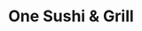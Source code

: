 ---
layout: place
title: "One Sushi & Grill"
permalink: /california/murrieta/one-sushi-grill.html
stateAbbr: CA
stateName: California
cityName: Murrieta
seo:
  name: "One Sushi & Grill"
  type: Restaurant
  links: null
description: "One Sushi & Grill serves delicious sushi in Murrieta, California. Try fresh Japanese dishes for a great dining experience. "
place_id: ChIJvcvUJwmC3IARsdCTdr0GqTg
photos:
  - name: >-
      places/ChIJvcvUJwmC3IARsdCTdr0GqTg/photos/AeeoHcJKPi9vL6l7Z8MSwslT_VXhZKTpnmnl_w7mu0QR5Z7ijhG03Rbtf6EV1_Rvy2iLam3T3WKfX020V_vF_T9xoyigObdCFMGSkx0Ga6YCOEwZDOHQWw7o_4MRCSAmHYJvaaSWMvlx1YzwLsxT-AlkfqseeQkUHw6Ub0HRV-ll8p2_EOubOEPgscq_kE6jc1DAcwrjmP9dKqRDMMU_ck5L8FMrW8C4Zpef3noFyQWvapywBKRxgCqPrKRv-tRKwfQVsfKt-NBQEZ0Y00JiCtKMkK-5XoIjGWICGozOPFBE6zqT4V4UTVK0PHgSV8JLwFcyzmi8XPQrPGkpKUkA-Sp8x2zjpaH1GiTlfhDzQvQVwb_8Ec7jfp4q0havU7fcYFXJj6sRYeCzVjpIfA2Ra7HZTNtqkG3DsGP7NqFBcU7VPDpE4cPK
    widthPx: 4032
    heightPx: 2268
    authorAttributions:
      - displayName: Nataliaa Bunny
        uri: https://maps.google.com/maps/contrib/100497380186257370555
        photoUri: >-
          https://lh3.googleusercontent.com/a-/ALV-UjWxmWAk82445NzIWFa3RpnRJfrYq_hPr2D8HCqGg_3vTSrvPonTZQ=s100-p-k-no-mo
    flagContentUri: >-
      https://www.google.com/local/imagery/report/?cb_client=maps_api_places.places_api&image_key=!1e10!2sCIHM0ogKEICAgICWmrXz4wE&hl=en-US
    googleMapsUri: >-
      https://www.google.com/maps/place//data=!3m4!1e2!3m2!1sCIHM0ogKEICAgICWmrXz4wE!2e10!4m2!3m1!1s0x80dc820927d4cbbd:0x38a906bd7693d0b1
  - name: >-
      places/ChIJvcvUJwmC3IARsdCTdr0GqTg/photos/AeeoHcKb7AJQfQ_WjuzLZPik4GqtL00AYbzEc5Q-SeB47r-5S4dUervBv1Ir3mwhzo5ASSt7W4Ke3SmzZIfdwlr_yqriC800PBBkvr7wIxYFG0QSswojyPvQVl4HsBSR3fHlHZN9X5bzsCYsJqNQxjMkuFtZsh4iy99Lr5hVRsEP11K-83Qwj0_YySUyzO3hgCkUericKHNTW5FnijvBWUTYpoVIMoxe2HnwyVV43_ph6I8sVsVdHFPVcVacqEQow7tdKbhuJh8VmCN33VrmoSuD2H2frtSBCJpGVyOb1mZ3r5XyXuGlyvJrywe8b5tUDpCr_mK1Ojd0wePdCsoSYBu66L9VjmRG7v4QEONuPIZDN5KPC5YlnlmzCHaNTggNatH-luCCvN58Fq97twiCuoN359xpLf_Y3RB6lwMUizzvCi2k_vg
    widthPx: 3840
    heightPx: 2160
    authorAttributions:
      - displayName: r
        uri: https://maps.google.com/maps/contrib/112954357292522062116
        photoUri: >-
          https://lh3.googleusercontent.com/a-/ALV-UjWd-swyFgIwIb8QbsEGudB4CRPs7-e7ltlXM0sv97nc76Nwu4nr=s100-p-k-no-mo
    flagContentUri: >-
      https://www.google.com/local/imagery/report/?cb_client=maps_api_places.places_api&image_key=!1e10!2sCIHM0ogKEICAgID228HY6QE&hl=en-US
    googleMapsUri: >-
      https://www.google.com/maps/place//data=!3m4!1e2!3m2!1sCIHM0ogKEICAgID228HY6QE!2e10!4m2!3m1!1s0x80dc820927d4cbbd:0x38a906bd7693d0b1
  - name: >-
      places/ChIJvcvUJwmC3IARsdCTdr0GqTg/photos/AeeoHcKu5eGP2hnJ_RBs861mz7mGGOO-1PTpAsnhjiAwBJhrKVPm9zPYWkmF-cq9lOG5dGyl50cLcC6yFjN7SLEjBh60Ts8LbAWRrtVEkgl83Sfz5F6wyaKm-fDpvd6stsYCr3dB5PJIYNS7lJptj-53OMiVxTkWmIc-SXTVka-WjYCnYpL9-froASTYIhw57L8sv5jiFT5_TXmxR5lrB-O24-j6tE5jFoc9pzZzc_fff0BoW9N0Qa3SSMuoi_cfM7Dbm8S5rDCeXjegoOhQqK80EkYqqkbjs7Y2jdxzF1oQMMvCoE25hUjIQex7x9FDXMqQzu-PTb3JGBvEkuW4sxhxPA3ejMSfmvZomNFqOYlx8zWQh3yUeftT4xcOWSa-NW-Prji5fqUc6as--QyFXRw3ytieGpSYb6kaV-YUQZ7BKNqrRQ
    widthPx: 4032
    heightPx: 3024
    authorAttributions:
      - displayName: Wing Choi
        uri: https://maps.google.com/maps/contrib/101212958100722353328
        photoUri: >-
          https://lh3.googleusercontent.com/a-/ALV-UjXlpI4KQZe3XBMexLM3N5LLdBLGp0sU1rSBu_RmMZW8kk8ikSrL_Q=s100-p-k-no-mo
    flagContentUri: >-
      https://www.google.com/local/imagery/report/?cb_client=maps_api_places.places_api&image_key=!1e10!2sCIHM0ogKEICAgICM3KjSeA&hl=en-US
    googleMapsUri: >-
      https://www.google.com/maps/place//data=!3m4!1e2!3m2!1sCIHM0ogKEICAgICM3KjSeA!2e10!4m2!3m1!1s0x80dc820927d4cbbd:0x38a906bd7693d0b1
  - name: >-
      places/ChIJvcvUJwmC3IARsdCTdr0GqTg/photos/AeeoHcL0WDh-XdRG0vr5czTm0GLpG8Q2KITWviix9E56N6iqOr6D_rlozkFj3iyzkA7fJXmha7yGzRAlrq-ZJbxnIHkPFkponIdxvQ9USsV3xrk-JfFO4ncO7GkDgca8LQEBifPFKyzFEpRWK_eqJmbQBJJvUDdtclFZkBvYOUGB_zLpZUl8VHEEuKR_Mjf2I3sby8fqkfKyVuronTeLV6TaYw9RBC2kcs_x_zKsKETvjm09npkJ77BfZXKVd3Dc0wBKGVwvexqKADiiOrT5zLGIO7gdk-UOe8aUrTi476sKpe2saVhDPKLqRC-lITt29Ftw6KLaNC4DUoxsE0JUT87kYLOVqjOTp8lQvvR1uMhLH9Wq5MFgQkk-Vfy571pAfzJTwnhV3GKPI3XmG8e5d_KVTiGEYiUJ1eMSTyW4vUU4yVxoRMkn
    widthPx: 4032
    heightPx: 3024
    authorAttributions:
      - displayName: Don Frasco
        uri: https://maps.google.com/maps/contrib/105487371551711471638
        photoUri: >-
          https://lh3.googleusercontent.com/a/ACg8ocIsn5Uc6_vVB4HSvXUz--irEOlNgEdu1lL2RHWVl9sXVHLGREu3=s100-p-k-no-mo
    flagContentUri: >-
      https://www.google.com/local/imagery/report/?cb_client=maps_api_places.places_api&image_key=!1e10!2sCIHM0ogKEICAgICM2tCkwQE&hl=en-US
    googleMapsUri: >-
      https://www.google.com/maps/place//data=!3m4!1e2!3m2!1sCIHM0ogKEICAgICM2tCkwQE!2e10!4m2!3m1!1s0x80dc820927d4cbbd:0x38a906bd7693d0b1
  - name: >-
      places/ChIJvcvUJwmC3IARsdCTdr0GqTg/photos/AeeoHcLReZ9SJgH1NQBk5DlRvA8asps31ZMnIKyKn2Fri7oSvw3zIAjo3sG2d3MOFMUk6TNE5cHtsDOJL0OVYcyRcXCNFbQ_myxDwo3BTqPh4pjUTyh7_weyQZXvEf6tsmNBsLY_UOxQaz86ij3EnIGqz88oPCY7fJUmV5atzcS-SghO_AMTKHprfyZ83witVuOE3ngZZVG15gWEsZVi9-wl8AzKdL2a8ailuU8YJxYvNp1Jsc_oZgQuF9tBZ7Ml8288JGFWCNPtKb_tZhbtUv6lFsb-In081eQceKp_m1UX1Af6QMEAdq5IE_EmFHCTDtag5FJ72R-GkM05ULptEaQkGILtwo1yKED_QlJ3x1DFC9K8WCWg8wNuiL4fSghPpUi2MHLRiBA766HjvcvjSYC0y0vL1DvDbsYrZQppF06xhgqtc1MG
    widthPx: 3840
    heightPx: 2160
    authorAttributions:
      - displayName: r
        uri: https://maps.google.com/maps/contrib/112954357292522062116
        photoUri: >-
          https://lh3.googleusercontent.com/a-/ALV-UjWd-swyFgIwIb8QbsEGudB4CRPs7-e7ltlXM0sv97nc76Nwu4nr=s100-p-k-no-mo
    flagContentUri: >-
      https://www.google.com/local/imagery/report/?cb_client=maps_api_places.places_api&image_key=!1e10!2sCIHM0ogKEICAgID228H0wgE&hl=en-US
    googleMapsUri: >-
      https://www.google.com/maps/place//data=!3m4!1e2!3m2!1sCIHM0ogKEICAgID228H0wgE!2e10!4m2!3m1!1s0x80dc820927d4cbbd:0x38a906bd7693d0b1
  - name: >-
      places/ChIJvcvUJwmC3IARsdCTdr0GqTg/photos/AeeoHcLWFRKFLzt46AT0L3wDrVXO7iV2dteZvbcaen3EcVQxGMbToQ4oSU9zci3vu92W6AZ6I0uISIXtLJFDt5_I1PjGlOg8k9N8-lbz4e9UUAWUAReMx7XifCnJf2BtSOLbm2EblucURbYKC-zvVMNpaV767wvY9kPorBFJfH5-IJZ4fDI7tcF5zjvLlThHcfwtE_EhDG3QwH5VD3dblReKfJembG3LR77dJRwEsnzqUXfHlhh90y1dikc5jhtt9p6jk2xwm08pWLwrQyu_q133zRpHJlE-zbm1xldAnGZKviCukkMahcFTtMW1zc471F-a-VLewJdQ177NE9FiRUdTpVYBL88iefQLrvuJ1Ptfny1VVvtx0Aq36D2StGDQfaOsj_GJi9fLvwrnNgu2bW07_VRyxdl6MOfSO_Q9hGIjXGregNJI
    widthPx: 4000
    heightPx: 3000
    authorAttributions:
      - displayName: Barry Bryant Jr.
        uri: https://maps.google.com/maps/contrib/108819423290928832235
        photoUri: >-
          https://lh3.googleusercontent.com/a-/ALV-UjWbpDVWidx2JpBieDnAXsy6qnI--nu5p4Ir4Zu9vqVTATIyx5fl=s100-p-k-no-mo
    flagContentUri: >-
      https://www.google.com/local/imagery/report/?cb_client=maps_api_places.places_api&image_key=!1e10!2sCIHM0ogKEICAgIDOmpLA2gE&hl=en-US
    googleMapsUri: >-
      https://www.google.com/maps/place//data=!3m4!1e2!3m2!1sCIHM0ogKEICAgIDOmpLA2gE!2e10!4m2!3m1!1s0x80dc820927d4cbbd:0x38a906bd7693d0b1
  - name: >-
      places/ChIJvcvUJwmC3IARsdCTdr0GqTg/photos/AeeoHcJJZNHp0QrYHa0KdDKYXOSRIfXhGdi-_qJr_4iwHcp6gB6e1puTYGYdq2S6RF7RR8nbpstrl4Vqt145HZ5Zq5kTeampWzI-QP24VFS7vIRq-xD2Ubbj-k9CwGoCsQ3jGAdZ8j5WoEdYe1cz7yHDrnIV_R3cAAwvoYghm6G1BAxKnfZ4I3hS6jphdqbBsiyrUmzyunFAhDq-Clp7UdmgQS0dwzopv_JRUZokbnYdOXVBhv64UGHaBZQdD1iIRz_0cmZUJo-7t1P9Fny8EcSbrS6TL7AwUMvwuxK0fO_vx0r1CDvagvNlChHI5eLbwT1rQJmKd-xDQys6Vz8WU1_BItThwuQ7MVZF-_cUuIlQHEYyOPTGakZ3BZFNn8NGz60qaM4kWalXSpaFQ-r8-5kuPIu_PXD_TPc8wJou9LuVnaDFsADF
    widthPx: 4032
    heightPx: 3024
    authorAttributions:
      - displayName: Cesar Villanueva
        uri: https://maps.google.com/maps/contrib/105439756332893048738
        photoUri: >-
          https://lh3.googleusercontent.com/a-/ALV-UjXQaJjf5GL0PosKQB0xRFHZnwaN4OuTq87UJc6FYNobeLuw_VeBSA=s100-p-k-no-mo
    flagContentUri: >-
      https://www.google.com/local/imagery/report/?cb_client=maps_api_places.places_api&image_key=!1e10!2sCIHM0ogKEICAgICkkKP4zgE&hl=en-US
    googleMapsUri: >-
      https://www.google.com/maps/place//data=!3m4!1e2!3m2!1sCIHM0ogKEICAgICkkKP4zgE!2e10!4m2!3m1!1s0x80dc820927d4cbbd:0x38a906bd7693d0b1
  - name: >-
      places/ChIJvcvUJwmC3IARsdCTdr0GqTg/photos/AeeoHcKDl_PhO0jDxTzUi8iYNQOapv03L6qeq98xdHo_aNBkhw65R6Z_EgEz-qmCfXJwVtqr9AJoZXMHPIt2JBq4w3d1P6qKxmYlHLpj-AdxPOqE0pXnO6h7LlRWbS1g831rGDNIF-4_9xGk84hJYUK3jiBxa8_os8jwSXIKjj4hTMx2kXRe-MLUazT-8KGKBVJKXzX4TKv6ks12I7uCXCIBZrbgSAy84qbJx0eYEF_iNrJv8bZdbqwoHcggcCmtinxinTDQtnPe6XDSU2JC4LUt31FtY_4aW7r5H6FmuZhGkIsuZ6BgErhBH8abkZKKdmhuRxFIYeAMQosyzYR0aPm85HhyHCvq7UpjJfboz_RLBKVFn8areBcsEP8x_gM5huRXGagF6ISskTzyQlr5C-awe2brDheqNO-rU7uHcmC5J19nf9jY
    widthPx: 4032
    heightPx: 3024
    authorAttributions:
      - displayName: Wing Choi
        uri: https://maps.google.com/maps/contrib/101212958100722353328
        photoUri: >-
          https://lh3.googleusercontent.com/a-/ALV-UjXlpI4KQZe3XBMexLM3N5LLdBLGp0sU1rSBu_RmMZW8kk8ikSrL_Q=s100-p-k-no-mo
    flagContentUri: >-
      https://www.google.com/local/imagery/report/?cb_client=maps_api_places.places_api&image_key=!1e10!2sCIHM0ogKEICAgICEkLmQmAE&hl=en-US
    googleMapsUri: >-
      https://www.google.com/maps/place//data=!3m4!1e2!3m2!1sCIHM0ogKEICAgICEkLmQmAE!2e10!4m2!3m1!1s0x80dc820927d4cbbd:0x38a906bd7693d0b1
  - name: >-
      places/ChIJvcvUJwmC3IARsdCTdr0GqTg/photos/AeeoHcIRl0YjwW-pJoBlwuxS0rXre2qoUFQzooOOWR-TO6fLFsVxcJNCUkeRM303JKmu3Mm2DkzWQLinMOXGucznJPKtHAms1mVfB5RqStPULjOC1cquk4yfauaWMUg7stm791m1G5XJyZWBFpHcQVMF5Xv99XwS-_IH7DeCHkkj-SIET36UZSL2FAHPsC4nFRkDjDuaHDvzswCY8BAMJouY2XAOUTmc92KEF6Up7IEcuwzPFM4YzIslphzQvG5LTRFT0r3jcq4kTiLY90Fbcv30ePi_Wd5St5oUuAG-21E9XEx7lR5AhJ6Mg9sik_irQLZ0qU-D1M_lYuOsQ_ksW7mGpqchem2c_msek22bDguh0QmBCcsJ-QXVsO01VzuwfnYNeHtD5us6Sa3_pMrdY9HBssNceQzvBuzQnRD4p4i0ZKPqOw
    widthPx: 4000
    heightPx: 3000
    authorAttributions:
      - displayName: Hugo Garcia (tioo_hugo)
        uri: https://maps.google.com/maps/contrib/113585819953833892219
        photoUri: >-
          https://lh3.googleusercontent.com/a-/ALV-UjVpSVPpxUbBTvecYJi68ltNJp7B2iwiu4MHniHYu-qUVsx0vk2ZPQ=s100-p-k-no-mo
    flagContentUri: >-
      https://www.google.com/local/imagery/report/?cb_client=maps_api_places.places_api&image_key=!1e10!2sCIHM0ogKEICAgIDZspjQQQ&hl=en-US
    googleMapsUri: >-
      https://www.google.com/maps/place//data=!3m4!1e2!3m2!1sCIHM0ogKEICAgIDZspjQQQ!2e10!4m2!3m1!1s0x80dc820927d4cbbd:0x38a906bd7693d0b1
  - name: >-
      places/ChIJvcvUJwmC3IARsdCTdr0GqTg/photos/AeeoHcIt7wofjh_MHjYMx1ggZ3b-qqV_alhRZuhxzFBq0E9of0HoADfxw65KA8FxVyYw8Qf6rJeITp_vrDHaipz5oM4bam21JIG5t6_fijRXSbGx_IdNQDm7VectzIIumm8wFT5p5EbN7coXiOwPzVg3CvwdyCzkluEF8Kere45vu98o6T_Kx5CJjTWKPxe-mVOGp1iomxk5bonnkA4UOQ5L1bzi1n-SVV6lSkwHxdmpn-KPhVPapefcYVnZ0TeOs2xzbS3rM4JkdVgpPz0ZeKQLbKFrfhERSQ1h4TE0WRmqm0qf1MDgdkRfHGJTGh-s_7a9o_A54X7f_NZamiM5jgRe4gsZvCh7ayTXCeEm5fFB9IPbZWt9n1QyMQaaJAOgnLftv0UXJtNCgJ2n06-19PA0xsYMQ8kqOlEr2phTUA5CWUNS_A
    widthPx: 4160
    heightPx: 3120
    authorAttributions:
      - displayName: Wing Choi
        uri: https://maps.google.com/maps/contrib/101212958100722353328
        photoUri: >-
          https://lh3.googleusercontent.com/a-/ALV-UjXlpI4KQZe3XBMexLM3N5LLdBLGp0sU1rSBu_RmMZW8kk8ikSrL_Q=s100-p-k-no-mo
    flagContentUri: >-
      https://www.google.com/local/imagery/report/?cb_client=maps_api_places.places_api&image_key=!1e10!2sCIHM0ogKEICAgICEkK2IDg&hl=en-US
    googleMapsUri: >-
      https://www.google.com/maps/place//data=!3m4!1e2!3m2!1sCIHM0ogKEICAgICEkK2IDg!2e10!4m2!3m1!1s0x80dc820927d4cbbd:0x38a906bd7693d0b1
address: 40461 Murrieta Hot Springs Rd, Murrieta, CA 92563, USA
street: 40461 Murrieta Hot Springs Rd
city: Murrieta
state: CA
zip: '92563'
country: USA
neighborhood: null
latitude: '33.556704'
longitude: '-117.178017'
accessibility_options:
  wheelchairAccessibleParking: true
  wheelchairAccessibleEntrance: true
  wheelchairAccessibleRestroom: true
  wheelchairAccessibleSeating: true
business_status: OPERATIONAL
name: One Sushi & Grill
google_maps_links:
  directionsUri: >-
    https://www.google.com/maps/dir//''/data=!4m7!4m6!1m1!4e2!1m2!1m1!1s0x80dc820927d4cbbd:0x38a906bd7693d0b1!3e0
  placeUri: https://maps.google.com/?cid=4082801947996049585
  writeAReviewUri: >-
    https://www.google.com/maps/place//data=!4m3!3m2!1s0x80dc820927d4cbbd:0x38a906bd7693d0b1!12e1
  reviewsUri: >-
    https://www.google.com/maps/place//data=!4m4!3m3!1s0x80dc820927d4cbbd:0x38a906bd7693d0b1!9m1!1b1
  photosUri: >-
    https://www.google.com/maps/place//data=!4m3!3m2!1s0x80dc820927d4cbbd:0x38a906bd7693d0b1!10e5
primary_type: Sushi Restaurant
opening_hours:
  regular: null
  current: null
secondary_opening_hours:
  regular:
    weekdayDescriptions: null
    type: null
  current:
    weekdayDescriptions: null
    type: null
phone: null
price_level: null
price_range: null
rating: null
rating_count: 0
website: null
reviews: null
parking_options: null
payment_options: null
allow_dogs: null
curbside_pickup: null
delivery: null
dine_in: null
good_for_children: null
good_for_groups: null
good_for_sports: null
live_music: null
menu_for_children: null
outdoor_seating: null
reservable: null
restroom: null
serves_beer: null
serves_breakfast: null
serves_brunch: null
serves_cocktails: null
serves_coffee: null
serves_dinner: null
serves_dessert: null
serves_lunch: null
serves_vegetarian_food: null
serves_wine: null
takeout: null
summary: null

---